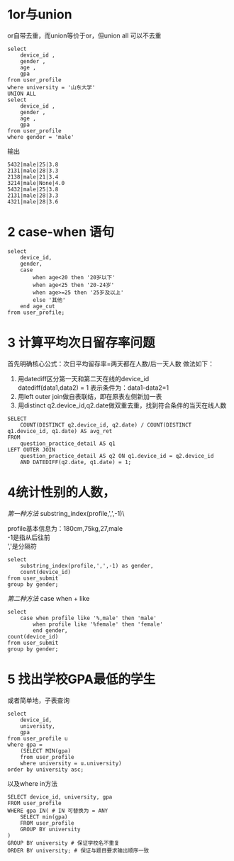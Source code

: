 # 1or与union
or自带去重，而union等价于or，但union all 可以不去重
```
select 
    device_id , 
    gender , 
    age , 
    gpa 
from user_profile 
where university = '山东大学' 
UNION ALL
select 
    device_id , 
    gender , 
    age , 
    gpa 
from user_profile 
where gender = 'male'
```

输出
```
5432|male|25|3.8
2131|male|28|3.3
2138|male|21|3.4
3214|male|None|4.0
5432|male|25|3.8
2131|male|28|3.3
4321|male|28|3.6
```
# 2 case-when 语句
```
select
    device_id,
    gender,
    case
        when age<20 then '20岁以下'
        when age<25 then '20-24岁'
        when age>=25 then '25岁及以上'
        else '其他'
    end age_cut
from user_profile;
```

# 3 计算平均次日留存率问题
首先明确核心公式：次日平均留存率=两天都在人数/后一天人数
做法如下：
1. 用datediff区分第一天和第二天在线的device_id \
datediff(data1,data2) = 1 表示条件为：data1-data2=1
2. 用left outer join做自表联结，即在原表左侧新加一表
3. 用distinct q2.device_id,q2.date做双重去重，找到符合条件的当天在线人数
```
SELECT
    COUNT(DISTINCT q2.device_id, q2.date) / COUNT(DISTINCT q1.device_id, q1.date) AS avg_ret
FROM
    question_practice_detail AS q1
LEFT OUTER JOIN
    question_practice_detail AS q2 ON q1.device_id = q2.device_id
    AND DATEDIFF(q2.date, q1.date) = 1;
```

# 4统计性别的人数，
*第一种方法*
substring_index(profile,',',-1)\

profile基本信息为：180cm,75kg,27,male\
-1是指从后往前\
','是分隔符
```
select 
    substring_index(profile,',',-1) as gender,
    count(device_id)
from user_submit
group by gender;
```
*第二种方法*
case when + like
```
select 
    case when profile like '%,male' then 'male'
        when profile like '%female' then 'female' 
        end gender,
count(device_id)
from user_submit
group by gender;
```

# 5 找出学校GPA最低的学生
或者简单地，子表查询
```
select
    device_id,
    university,
    gpa
from user_profile u 
where gpa = 
    (SELECT MIN(gpa)
    from user_profile
    where university = u.university)
order by university asc;
```

以及where in方法
```
SELECT device_id, university, gpa
FROM user_profile
WHERE gpa IN( # IN 可替换为 = ANY
    SELECT min(gpa)
    FROM user_profile
    GROUP BY university
)
GROUP BY university # 保证学校名不重复
ORDER BY university; # 保证与题目要求输出顺序一致
```






